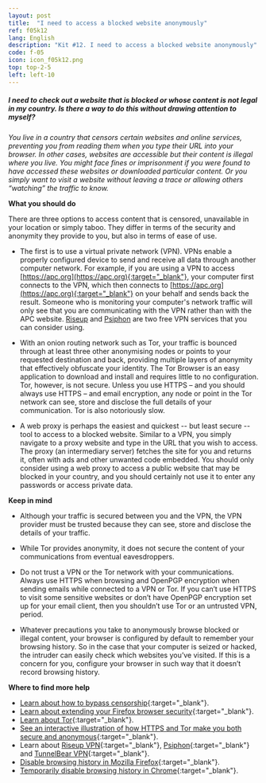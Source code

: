 ```yaml
---
layout: post
title:  "I need to access a blocked website anonymously"
ref: f05k12
lang: English
description: "Kit #12. I need to access a blocked website anonymously"
code: f-05
icon: icon_f05k12.png
top: top-2-5
left: left-10
---
```


##### I need to check out a website that is blocked or whose content is not legal in my country. Is there a way to do this without drawing attention to myself?

*You live in a country that censors certain websites and online services, preventing you from reading them when you type their URL into your browser. In other cases, websites are accessible but their content is illegal where you live. You might face fines or imprisonment if you were found to have accessed these websites or downloaded particular content. Or you simply want to visit a website without leaving a trace or allowing others “watching” the traffic to know.*

**What you should do**

There are three options to access content that is censored, unavailable in your location or simply taboo. They differ in terms of the security and anonymity they provide to you, but also in terms of ease of use.

+ The first is to use a virtual private network (VPN). VPNs enable a properly configured device to send and receive all data through another computer network. For example, if you are using a VPN to access [https://apc.org](https://apc.org){:target="_blank"}, your computer first connects to the VPN, which then connects to [https://apc.org](https://apc.org){:target="_blank"} on your behalf and sends back the result. Someone who is monitoring your computer's network traffic will only see that you are communicating with the VPN rather than with the APC website. [Riseup](https://riseup.net/en/vpn) and [Psiphon](https://psiphon.ca/) are two free VPN services that you can consider using.

+ With an onion routing network such as Tor, your traffic is bounced through at least three other anonymising nodes or points to your requested destination and back, providing multiple layers of anonymity that effectively obfuscate your identity. The Tor Browser is an easy application to download and install and requires little to no configuration. Tor, however, is not secure. Unless you use HTTPS – and you should always use HTTPS – and email encryption, any node or point in the Tor network can see, store and disclose the full details of your communication. Tor is also notoriously slow.

+ A web proxy is perhaps the easiest and quickest -- but least secure --  tool to access to a blocked website. Similar to a VPN, you simply navigate to a proxy website and type in the URL that you wish to access. The proxy (an intermediary server) fetches the site for you and returns it, often with ads and other unwanted code embedded. You should only consider using a web proxy to access a public website that may be blocked in your country, and you should certainly not use it to enter any passwords or access private data.

**Keep in mind**

+ Although your traffic is secured between you and the VPN, the VPN provider must be trusted because they can see, store and disclose the details of your traffic.

+ While Tor provides anonymity, it does not secure the content of your communications from eventual eavesdroppers.

+ Do not trust a VPN or the Tor network with your communications. Always use HTTPS when browsing and OpenPGP encryption when sending emails while connected to a VPN or Tor. If you can’t use HTTPS to visit some sensitive websites or don’t have OpenPGP encryption set up for your email client, then you shouldn’t use Tor or an untrusted VPN, period.

+ Whatever precautions you take to anonymously browse blocked or illegal content, your browser is configured by default to remember your browsing history. So in the case that your computer is seized or hacked, the intruder can easily check which websites you’ve visited. If this is a concern for you, configure your browser in such way that it doesn’t record browsing history.

**Where to find more help**

+ [Learn about how to bypass censorship](https://securityinabox.org/en/guide/anonymity-and-circumvention/){:target="_blank"}.
+ [Learn about extending your Firefox browser security](http://write.flossmanuals.net/basic-internet-security/extending-firefox/){:target="_blank"}.
+ [Learn about Tor](https://securityinabox.org/en/guide/torbrowser/windows/){:target="_blank"}.
+ [See an interactive illustration of how HTTPS and Tor make you both secure and anonymous](https://www.eff.org/pages/tor-and-https){:target="_blank"}.
+ Learn about [Riseup VPN](https://help.riseup.net/en/vpn){:target="_blank"}, [Psiphon](https://psiphon.ca/){:target="_blank"} and [TunnelBear VPN](https://help.tunnelbear.com/customer/portal/topics/620889-getting-started/articles){:target="_blank"}.
+ [Disable browsing history in Mozilla Firefox](https://support.mozilla.org/t5/Manage-preferences-and-add-ons/Settings-for-privacy-browsing-history-and-do-not-track/ta-p/1276#w_never-remember-history){:target="_blank"}.
+ [Temporarily disable browsing history in Chrome](https://support.google.com/websearch/answer/4540094){:target="_blank"}.
